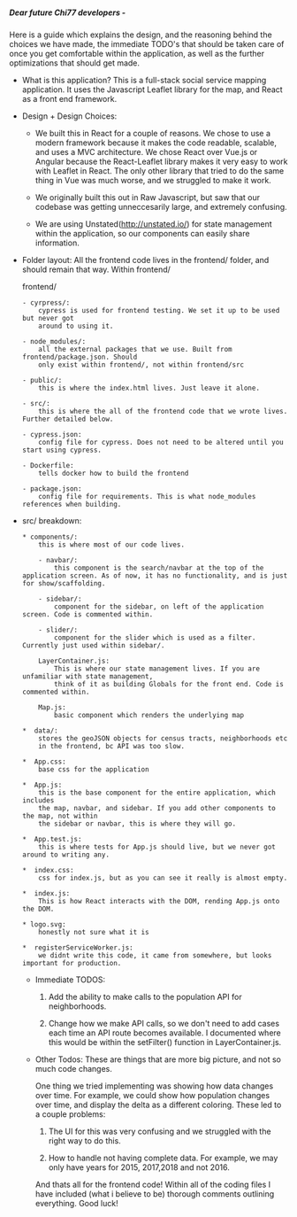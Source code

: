 ##### Dear future Chi77 developers - 
  Here is a guide which explains the design, and the reasoning
  behind the choices we have made,
  the immediate TODO's that should be taken care of once you get comfortable
  within the application, as well as the further optimizations that should get made.

  * What is this application?
      This is a full-stack social service mapping application. It uses 
      the Javascript Leaflet library for the map, and React as a front end framework.


  * Design + Design Choices:
      - We built this in React for a couple of reasons. We chose to use a modern framework
      because it makes the code readable, scalable, and uses a MVC architecture.
      We chose React over Vue.js or Angular because the React-Leaflet library makes it very
      easy to work with Leaflet in React. The only other library that tried to do the same
      thing in Vue was much worse, and we struggled to make it work.

      - We originally built this out in Raw Javascript, but saw that our codebase was getting 
      unneccesarily large, and extremely confusing.

      - We are using Unstated(http://unstated.io/) for state management within the application,
      so our components can easily share information.

  * Folder layout:
      All the frontend code lives in the frontend/ folder, and should remain that way. 
      Within frontend/

      frontend/
        
        - cyrpress/:
            cypress is used for frontend testing. We set it up to be used but never got
            around to using it.
        
        - node_modules/:
            all the external packages that we use. Built from frontend/package.json. Should
            only exist within frontend/, not within frontend/src
        
        - public/:
            this is where the index.html lives. Just leave it alone.
        
        - src/:
            this is where the all of the frontend code that we wrote lives. Further detailed below.
        
        - cypress.json: 
            config file for cypress. Does not need to be altered until you start using cypress.
        
        - Dockerfile:
            tells docker how to build the frontend
        
        - package.json:
            config file for requirements. This is what node_modules references when building.
        
  * src/ breakdown:
      
        * components/: 
            this is where most of our code lives. 

            - navbar/:
                this component is the search/navbar at the top of the application screen. As of now, it has no functionality, and is just for show/scaffolding.
            
            - sidebar/:
                component for the sidebar, on left of the application screen. Code is commented within.
            
            - slider/:
                component for the slider which is used as a filter. Currently just used within sidebar/.
            
            LayerContainer.js:
                This is where our state management lives. If you are unfamiliar with state management,
                think of it as building Globals for the front end. Code is commented within.
            
            Map.js: 
                basic component which renders the underlying map

        *  data/:
            stores the geoJSON objects for census tracts, neighborhoods etc
            in the frontend, bc API was too slow.
        
        *  App.css:
            base css for the application
        
        *  App.js:
            this is the base component for the entire application, which includes
            the map, navbar, and sidebar. If you add other components to the map, not within 
            the sidebar or navbar, this is where they will go.
        
        *  App.test.js:
            this is where tests for App.js should live, but we never got around to writing any.
       
        *  index.css:
            css for index.js, but as you can see it really is almost empty.
        
        *  index.js:
            This is how React interacts with the DOM, rending App.js onto the DOM.
       
        * logo.svg:
            honestly not sure what it is
       
        *  registerServiceWorker.js:
            we didnt write this code, it came from somewhere, but looks important for production.


      * Immediate TODOS:
        1. Add the ability to make calls to the population API for neighborhoods.
        
        2. Change how we make API calls, so we don't need to add cases each time an 
            API route becomes available. I documented where this would be within the 
            setFilter() function in LayerContainer.js.

      * Other Todos:
        These are things that are more big picture, and not so much code changes.

        One thing we tried implementing was showing how data changes over time. For example,
        we could show how population changes over time, and display the delta as a different
        coloring. These led to a couple problems:
          
          1. The UI for this was very confusing and we struggled with the right way to do this.
          
          2. How to handle not having complete data. For example, we may only have years for 2015, 2017,2018
             and not 2016.


        And thats all for the frontend code! Within all of the coding files I have included 
        (what i believe to be) thorough comments outlining everything. Good luck!